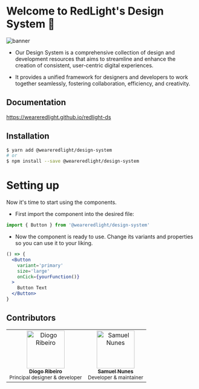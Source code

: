 # Welcome to RedLight's Design System 🚀

![banner](https://drive.google.com/uc?export=view&id=1OQ3SB2QUmhRCWMIwqz46ZExeJ4A20FRQ)

- Our Design System is a comprehensive collection of design and development resources that aims to streamline and enhance the creation of consistent, user-centric digital experiences.

- It provides a unified framework for designers and developers to work together seamlessly, fostering collaboration, efficiency, and creativity.

## Documentation

https://weareredlight.github.io/redlight-ds

## Installation

```sh
$ yarn add @weareredlight/design-system
# or
$ npm install --save @weareredlight/design-system
```

# Setting up

Now it's time to start using the components.

- First import the component into the desired file:

```jsx
import { Button } from '@weareredlight/design-system'
```

- Now the component is ready to use. Change its variants and properties so you can use it to your liking.

```jsx
() => {
  <Button
    variant='primary'
    size='large'
    onCick={yourFunction()}
  >
    Button Text
  </Button>
}
```

## Contributors

<!-- ALL-CONTRIBUTORS-LIST:START - Do not remove or modify this section -->
<!-- prettier-ignore-start -->
<!-- markdownlint-disable -->
<table>
  <tr>
    <td style="text-align: center">
      <a href="https://github.com/dbgfribeiro">
        <img src="https://avatars.githubusercontent.com/u/44748017?v=4" width="100px;" alt="Diogo Ribeiro"/>
        <br />
        <sub><b>Diogo Ribeiro</b></sub>
      </a>
      <br />
      <sub>Principal designer & developer</sub>
    </td>
    <td style="text-align: center">
      <a href="https://github.com/samuthekid">
        <img src="https://avatars.githubusercontent.com/u/6068533?v=4" width="100px;" alt="Samuel Nunes"/>
        <br />
        <sub><b>Samuel Nunes</b></sub>
      </a>
      <br />
      <sub>Developer & maintainer</sub>
    </td>
  </tr>
</table>

<!-- markdownlint-enable -->
<!-- prettier-ignore-end -->

<!-- ALL-CONTRIBUTORS-LIST:END -->